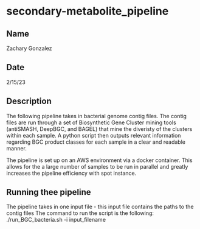 # secondary-metabolite_pipeline

## Name
Zachary Gonzalez

## Date
2/15/23

## Description
The following pipeline takes in bacterial genome contig files. The contig files are run through a set of Biosynthetic Gene Cluster mining tools (antiSMASH, DeepBGC, and BAGEL) that mine the diveristy of the clusters within each sample. A python script then outputs relevant information regarding BGC product classes for each sample in a clear and readable manner. 

The pipeline is set up on an AWS environment via a docker container. This allows for the a large number of samples to be run in parallel and greatly increases the pipeline efficiency with spot instance. 

## Running thee pipeline
The pipeline takes in one input file - this input file contains the paths to the contig files
The command to run the script is the following:
./run_BGC_bacteria.sh -i input_filename
